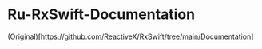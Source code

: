 # Ru-RxSwift-Documentation

(Original)[https://github.com/ReactiveX/RxSwift/tree/main/Documentation]
